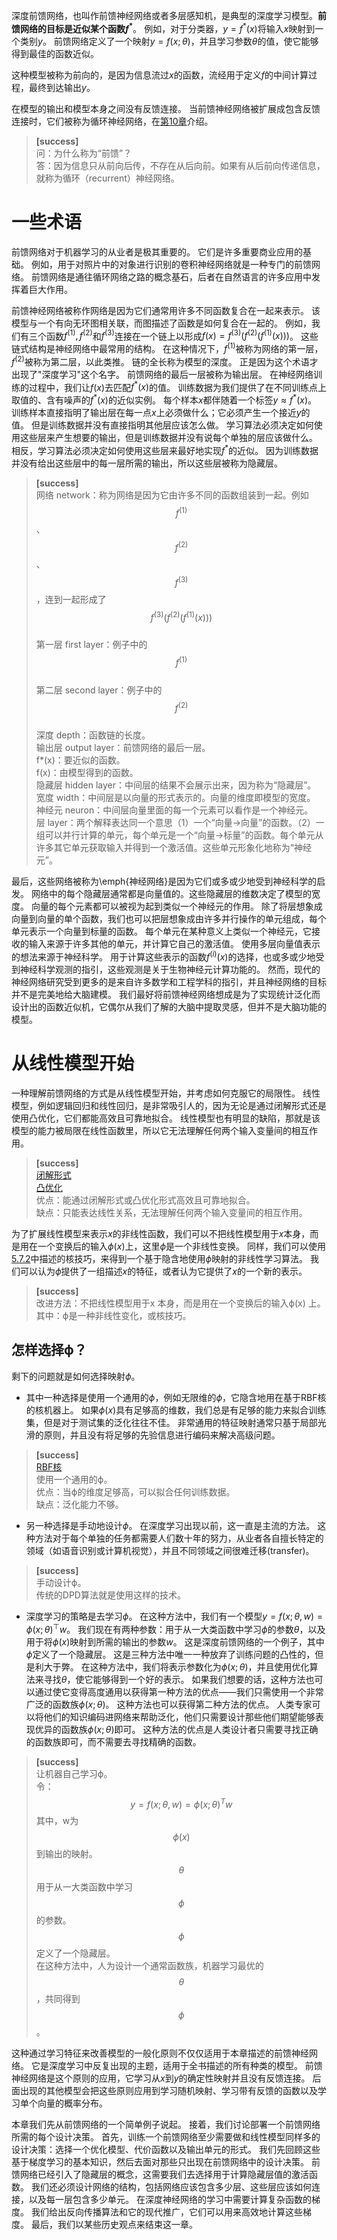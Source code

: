 深度前馈网络，也叫作前馈神经网络或者多层感知机，是典型的深度学习模型。**前馈网络的目标是近似某个函数$f^*$**。
例如，对于分类器，$y = f^*(x)$将输入$x$映射到一个类别$y$。
前馈网络定义了一个映射$y = f(x; \theta)$，并且学习参数$\theta$的值，使它能够得到最佳的函数近似。

这种模型被称为前向的，是因为信息流过$x$的函数，流经用于定义$f$的中间计算过程，最终到达输出$y$。

在模型的输出和模型本身之间没有反馈连接。
当前馈神经网络被扩展成包含反馈连接时，它们被称为循环神经网络，在[第10章](https://windmissing.github.io/Bible-DeepLearning/Chapter10/1Unfolding.html)介绍。  

> **[success]**  
问：为什么称为“前馈”？  
答：因为信息只从前向后传，不存在从后向前。如果有从后前向传递信息，就称为循环（recurrent）神经网络。  

# 一些术语

前馈网络对于机器学习的从业者是极其重要的。
它们是许多重要商业应用的基础。
例如，用于对照片中的对象进行识别的卷积神经网络就是一种专门的前馈网络。
前馈网络是通往循环网络之路的概念基石，后者在自然语言的许多应用中发挥着巨大作用。

前馈神经网络被称作网络是因为它们通常用许多不同函数复合在一起来表示。
该模型与一个有向无环图相关联，而图描述了函数是如何复合在一起的。
例如，我们有三个函数$f^{(1)}, f^{(2)}$和$f^{(3)}$连接在一个链上以形成$f(x) = f^{(3)}(f^{(2)}(f^{(1)}(x)) )$。
这些链式结构是神经网络中最常用的结构。
在这种情况下，$f^{(1)}$被称为网络的第一层，$f^{(2)}$被称为第二层，以此类推。
链的全长称为模型的深度。
正是因为这个术语才出现了"深度学习"这个名字。
前馈网络的最后一层被称为输出层。
在神经网络训练的过程中，我们让$f(x)$去匹配$f^*(x)$的值。
训练数据为我们提供了在不同训练点上取值的、含有噪声的$f^*(x)$的近似实例。
每个样本$x$都伴随着一个标签$y\approx f^*(x)$。
训练样本直接指明了输出层在每一点$x$上必须做什么；它必须产生一个接近$y$的值。
但是训练数据并没有直接指明其他层应该怎么做。
学习算法必须决定如何使用这些层来产生想要的输出，但是训练数据并没有说每个单独的层应该做什么。
相反，学习算法必须决定如何使用这些层来最好地实现$f^*$的近似。
因为训练数据并没有给出这些层中的每一层所需的输出，所以这些层被称为隐藏层。

> **[success]**  
网络 network：称为网络是因为它由许多不同的函数组装到一起。例如$$f^{(1)}$$、$$f^{(2)}$$、$$f^{(3)}$$，连到一起形成了$$f^{(3)}(f^{(2)}(f^{(1)}(x)))$$  
第一层 first layer：例子中的$$f^{(1)}$$  
第二层 second layer：例子中的$$f^{(2)}$$  
深度 depth：函数链的长度。  
输出层 output layer：前馈网络的最后一层。  
f*(x)：要近似的函数。  
f(x)：由模型得到的函数。  
隐藏层 hidden layer：中间层的结果不会展示出来，因为称为“隐藏层”。  
宽度 width：中间层是以向量的形式表示的。向量的维度即模型的宽度。  
神经元 neuron：中间层向量里面的每一个元素可以看作是一个神经元。  
层 layer：两个解释表达同一个意思（1）一个“向量->向量”的函数。（2）一组可以并行计算的单元，每个单元是一个“向量->标量”的函数。每个单元从许多其它单元获取输入并得到一个激活值。这些单元形象化地称为“神经元”。  

最后，这些网络被称为\emph{神经网络}是因为它们或多或少地受到神经科学的启发。
网络中的每个隐藏层通常都是向量值的。这些隐藏层的维数决定了模型的宽度。
向量的每个元素都可以被视为起到类似一个神经元的作用。
除了将层想象成向量到向量的单个函数，我们也可以把层想象成由许多并行操作的单元组成，每个单元表示一个向量到标量的函数。
每个单元在某种意义上类似一个神经元，它接收的输入来源于许多其他的单元，并计算它自己的激活值。
使用多层向量值表示的想法来源于神经科学。
用于计算这些表示的函数$f^{(i)}(x)$的选择，也或多或少地受到神经科学观测的指引，这些观测是关于生物神经元计算功能的。
然而，现代的神经网络研究受到更多的是来自许多数学和工程学科的指引，并且神经网络的目标并不是完美地给大脑建模。
我们最好将前馈神经网络想成是为了实现统计泛化而设计出的函数近似机，它偶尔从我们了解的大脑中提取灵感，但并不是大脑功能的模型。

# 从线性模型开始

一种理解前馈网络的方式是从线性模型开始，并考虑如何克服它的局限性。
线性模型，例如逻辑回归和线性回归，是非常吸引人的，因为无论是通过闭解形式还是使用凸优化，它们都能高效且可靠地拟合。
线性模型也有明显的缺陷，那就是该模型的能力被局限在线性函数里，所以它无法理解任何两个输入变量间的相互作用。

> **[success]**  
[闭解形式](https://windmising.gitbook.io/mathematics-basic-for-ml/gao-deng-shu-xue/function)  
[凸优化](https://windmising.gitbook.io/mathematics-basic-for-ml/gao-deng-shu-xue/convex)  
优点：能通过闭解形式或凸优化形式高效且可靠地拟合。  
缺点：只能表达线性关系，无法理解任何两个输入变量间的相互作用。  

为了扩展线性模型来表示$x$的非线性函数，我们可以不把线性模型用于$x$本身，而是用在一个变换后的输入$\phi(x)$上，这里$\phi$是一个非线性变换。
同样，我们可以使用[5.7.2](TODO)中描述的核技巧，来得到一个基于隐含地使用$\phi$映射的非线性学习算法。
我们可以认为$\phi$提供了一组描述$x$的特征，或者认为它提供了$x$的一个新的表示。

> **[success]**  
改进方法：不把线性模型用于x 本身，而是用在一个变换后的输入ϕ(x) 上。  
其中：ϕ是一种非线性变化，或核技巧。  

## 怎样选择ϕ？

剩下的问题就是如何选择映射$\phi$。
+ 其中一种选择是使用一个通用的$\phi$，例如无限维的$\phi$，它隐含地用在基于RBF核的核机器上。
如果$\phi(x)$具有足够高的维数，我们总是有足够的能力来拟合训练集，但是对于测试集的泛化往往不佳。
非常通用的特征映射通常只基于局部光滑的原则，并且没有将足够的先验信息进行编码来解决高级问题。

> **[success]**  
[RBF核](TODO)  
使用一个通用的ϕ。  
优点：当ϕ的维度足够高，可以拟合任何训练数据。  
缺点：泛化能力不够。  

+ 另一种选择是手动地设计$\phi$。
在深度学习出现以前，这一直是主流的方法。
这种方法对于每个单独的任务都需要人们数十年的努力，从业者各自擅长特定的领域（如语音识别或计算机视觉），并且不同领域之间很难迁移(transfer)。

> **[success]**  
手动设计ϕ。  
> 传统的DPD算法就是使用这样的技术。

+ 深度学习的策略是去学习$\phi$。
在这种方法中，我们有一个模型$y = f(x;\theta, w) = \phi(x; \theta)^\top w$。
我们现在有两种参数：用于从一大类函数中学习$\phi$的参数$\theta$，以及用于将$\phi(x)$映射到所需的输出的参数$w$。
这是深度前馈网络的一个例子，其中$\phi$定义了一个隐藏层。
这是三种方法中唯一一种放弃了训练问题的凸性的，但是利大于弊。
在这种方法中，我们将表示参数化为$\phi(x; \theta)$，并且使用优化算法来寻找$\theta$，使它能够得到一个好的表示。
如果我们想要的话，这种方法也可以通过使它变得高度通用以获得第一种方法的优点——我们只需使用一个非常广泛的函数族$\phi(x; \theta)$。
这种方法也可以获得第二种方法的优点。
人类专家可以将他们的知识编码进网络来帮助泛化，他们只需要设计那些他们期望能够表现优异的函数族$\phi(x; \theta)$即可。
这种方法的优点是人类设计者只需要寻找正确的函数族即可，而不需要去寻找精确的函数。

> **[success]**  
让机器自己学习ϕ。  
令：
$$
y = f(x;\theta, w) = \phi(x; \theta)^Tw
$$
其中，w为$$\phi(x)$$到输出的映射。$$\theta$$用于从一大类函数中学习$$\phi$$的参数。$$\phi$$定义了一个隐藏层。  
在这种方法中，人为设计一个通常函数族，机器学习最优的$$\theta$$，共同得到$$\phi$$。  

这种通过学习特征来改善模型的一般化原则不仅仅适用于本章描述的前馈神经网络。
它是深度学习中反复出现的主题，适用于全书描述的所有种类的模型。
前馈神经网络是这个原则的应用，它学习从$x$到$y$的确定性映射并且没有反馈连接。
后面出现的其他模型会把这些原则应用到学习随机映射、学习带有反馈的函数以及学习单个向量的概率分布。

本章我们先从前馈网络的一个简单例子说起。
接着，我们讨论部署一个前馈网络所需的每个设计决策。
首先，训练一个前馈网络至少需要做和线性模型同样多的设计决策：选择一个优化模型、代价函数以及输出单元的形式。
我们先回顾这些基于梯度学习的基本知识，然后去面对那些只出现在前馈网络中的设计决策。
前馈网络已经引入了隐藏层的概念，这需要我们去选择用于计算隐藏层值的激活函数。
我们还必须设计网络的结构，包括网络应该包含多少层、这些层应该如何连接，以及每一层包含多少单元。
在深度神经网络的学习中需要计算复杂函数的梯度。
我们给出反向传播算法和它的现代推广，它们可以用来高效地计算这些梯度。
最后，我们以某些历史观点来结束这一章。



